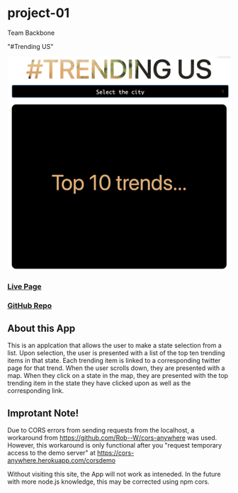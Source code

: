 # project-01
 Team Backbone

 "#Trending US"

![trending US](landing-page.png "trending US")


### [Live Page](https://c-phillips7.github.io/project-01/)
### [GitHub Repo](https://github.com/c-phillips7/project-01)

## About this App
This is an applcation that allows the user to make a state selection from a list. Upon selection, the user is presented with a list of the top ten trending items in that state. Each trending item is linked to a corresponding twitter page for that trend. When the user scrolls down, they are presented with a map. When they click on a state in the map, they are presented with the top trending item in the state they have clicked upon as well as the corresponding link.

## Improtant Note!
Due to CORS errors from sending requests from the localhost, a workaround from https://github.com/Rob--W/cors-anywhere was used. However, this workaround is only functional after you "request temporary access to the demo server" at https://cors-anywhere.herokuapp.com/corsdemo

 Without visiting this site, the App will not work as inteneded. In the future with more node.js knowledge, this may be corrected using npm cors.


